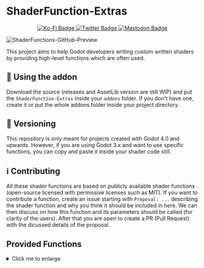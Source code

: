 # ShaderFunction-Extras
<div id="badges" align="center">
  <a href="https://ko-fi.com/flamelizard">
    <img src="https://img.shields.io/badge/Support my work-red?style=for-the-badge&logo=kofi&logoColor=white" alt="Ko-Fi Badge"/>
  </a>
  <a href="https://twitter.com/patrick_exe">
    <img src="https://img.shields.io/badge/Twitter-blue?style=for-the-badge&logo=twitter&logoColor=white" alt="Twitter Badge"/>
  </a>
  <a href="https://mastodon.gamedev.place/@flamelizard">
    <img src="https://img.shields.io/badge/Mastodon-purple?style=for-the-badge&logo=mastodon&logoColor=white" alt="Mastodon Badge"/>
  </a>
</div>

![ShaderFunctions-GitHub-Preview](https://user-images.githubusercontent.com/38077837/223874483-03c037d6-d27f-4e83-a5b1-2d4af3c991fb.png)


This project aims to help Godot developers writing custom written shaders by providing high-level functions which are often used.

## :tada: Using the addon
Download the source (releases and AssetLib version are still WIP) and put the `ShaderFunction-Extras` inside
your `addons` folder. If you don't have one, create it or put the whole addons folder inside your project directory.

## 🔢 Versioning
This repository is only meant for projects created with Godot 4.0 and upwards. However, if you are using Godot 3.x and want to
use specific functions, you can copy and paste it inside your shader code still.

## ℹ️ Contributing
All these shader functions are based on publicly available shader functions (open-source licensed with permissive licenses such as MIT). If you want to contribute a function, create an issue starting with `Proposal: ...` describing the shader function and why you think it should be included in here. We can then discuss on how this function and its parameters should be called (for clarity of the users). After that you are open to create a PR (Pull Request) with the dicussed details of the proposal.

## Provided Functions

<details>
  <summary>
    Click me to enlarge
  </summary>

  ### Color
  #### Blend Modes
  * `blend_normal`
  * `blend_dissolve`
  * `blend_multiply`
  * `blend_screen`
  * `blend_overlay`
  * `blend_hard_light`
  * `blend_soft_light`
  * `blend_burn`
  * `blend_dodge`
  * `blend_lighten`
  * `blend_darken`
  * `blend_difference`
  * `blend_additive`
  * `blend_addsub`
  * `blend_linear_light`
  * `blend_vivid_light`
  * `blend_pin_light`
  * `blend_hard_mix`
  * `blend_exclusion`

  #### Color Conversion
  * `greyscale`
  * `hsv_to_rgb`
  * `rgb_to_hsv`

  ### Noise
  * `psrdnoise3_with_gradient`
  * `psrdnoise3`
  * `psrdnoise2_with_gradient`
  * `psrdnoise2`

  ### Utility
  * `linear_scene_depth_*`
  * `distance_fade`
  * `proximity_fade_*`
  * `random_range`
  * `remap`
  * `fresnel`
  * `fresnel_glow`

  ### UV
  * `uv_panning`
  * `uv_scaling`
  * `uv_rotate`
  * `uv_polar_coord_*`
  * `uv_flipbook`
  * `uv_twirl`
  * `uv_grid_tiler`

  ### Wave
  * `sawtooth_wave`
  * `sine_wave`
  * `sine_wave_angular`
  * `square_wave`
  * `triangle_wave`

  ### Shapes
  * `polygon`
  * `circle`
  * `square`
  * `square_stroke`
  * `square_rounded`
  * `swirl`
  * `line`

</details>

